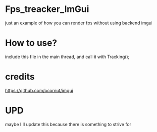 # Fps_treacker_ImGui
just an example of how you can render fps without using backend imgui
# How to use?

include this file in the main thread, and call it with Tracking();

# credits 


https://github.com/ocornut/imgui


# UPD
maybe I'll update this because there is something to strive for
